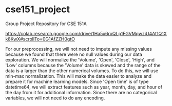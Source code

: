 # cse151_project
Group Project Repository for CSE 151A

https://colab.research.google.com/drive/1Ha5x6roQLp1FGVMqwziU4At1Q1Xk8KwX#scrollTo=0G1AfZZH0gtO

For our preprocessing, we will not need to impute any missing values because we found that there were no null values during our data exploration. We will normalize the 'Volume', 'Open', 'Close', 'High', and 'Low' columns because the 'Volume' data is skewed and the range of the data is a larger than the other numerical volumes. To do this, we will use min-max normalization. This will make the data easier to analyze and prepare it for machine learning models. Since 'Open time' is of type datetime64, we will extract features such as year, month, day, and hour of the day from it for additional information. Since there are no categorical variables, we will not need to do any encoding.

